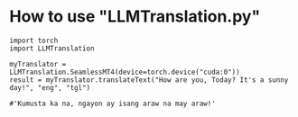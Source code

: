 # How to use "LLMTranslation.py"


```
import torch
import LLMTranslation

myTranslator = LLMTranslation.SeamlessMT4(device=torch.device("cuda:0"))
result = myTranslator.translateText("How are you, Today? It's a sunny day!", "eng", "tgl")

#'Kumusta ka na, ngayon ay isang araw na may araw!'
```



